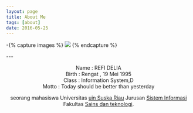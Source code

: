 ```yaml
---
layout: page
title: About Me
tags: [about]
date: 2016-05-25
---
```

-{% capture images %}
<img src="https://raw.githubusercontent.com/tora9/tora9.github.io/master/assets/img/IMG_2430.JPG">
{% endcapture %}

---<center>
Name          : REFI DELIA <br>
Birth         : Rengat , 19 Mei 1995 <br>
Class         : Information System,D <br>
Motto         : Today should be better than yesterday

seorang mahasiswa Universitas [uin Suska Riau](htpp://uin-suska.ac.id/) Jurusan [Sistem Informasi](http://sif.uin-suska.ac.id) Fakultas [Sains dan teknologi](http://fst.uin-suska.ac.id/). 
